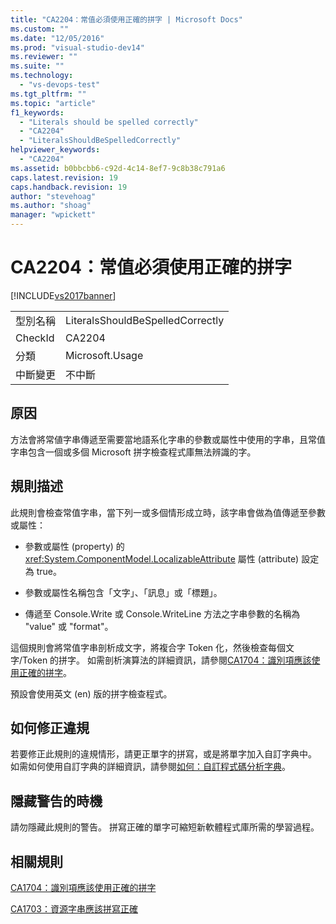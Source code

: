 ```yaml
---
title: "CA2204：常值必須使用正確的拼字 | Microsoft Docs"
ms.custom: ""
ms.date: "12/05/2016"
ms.prod: "visual-studio-dev14"
ms.reviewer: ""
ms.suite: ""
ms.technology: 
  - "vs-devops-test"
ms.tgt_pltfrm: ""
ms.topic: "article"
f1_keywords: 
  - "Literals should be spelled correctly"
  - "CA2204"
  - "LiteralsShouldBeSpelledCorrectly"
helpviewer_keywords: 
  - "CA2204"
ms.assetid: b0bbcbb6-c92d-4c14-8ef7-9c8b38c791a6
caps.latest.revision: 19
caps.handback.revision: 19
author: "stevehoag"
ms.author: "shoag"
manager: "wpickett"
---
```

# CA2204：常值必須使用正確的拼字
[!INCLUDE[vs2017banner](../code-quality/includes/vs2017banner.md)]

|||  
|-|-|  
|型別名稱|LiteralsShouldBeSpelledCorrectly|  
|CheckId|CA2204|  
|分類|Microsoft.Usage|  
|中斷變更|不中斷|  
  
## 原因  
 方法會將常値字串傳遞至需要當地語系化字串的參數或屬性中使用的字串，且常值字串包含一個或多個 Microsoft 拼字檢查程式庫無法辨識的字。  
  
## 規則描述  
 此規則會檢查常值字串，當下列一或多個情形成立時，該字串會做為值傳遞至參數或屬性：  
  
-   參數或屬性 \(property\) 的 <xref:System.ComponentModel.LocalizableAttribute> 屬性 \(attribute\) 設定為 true。  
  
-   參數或屬性名稱包含「文字」、「訊息」或「標題」。  
  
-   傳遞至 Console.Write 或 Console.WriteLine 方法之字串參數的名稱為 "value" 或 "format"。  
  
 這個規則會將常值字串剖析成文字，將複合字 Token 化，然後檢查每個文字\/Token 的拼字。  如需剖析演算法的詳細資訊，請參閱[CA1704：識別項應該使用正確的拼字](../code-quality/ca1704-identifiers-should-be-spelled-correctly.md)。  
  
 預設會使用英文 \(en\) 版的拼字檢查程式。  
  
## 如何修正違規  
 若要修正此規則的違規情形，請更正單字的拼寫，或是將單字加入自訂字典中。  如需如何使用自訂字典的詳細資訊，請參閱[如何：自訂程式碼分析字典](../Topic/How%20to:%20Customize%20the%20Code%20Analysis%20Dictionary.md)。  
  
## 隱藏警告的時機  
 請勿隱藏此規則的警告。  拼寫正確的單字可縮短新軟體程式庫所需的學習過程。  
  
## 相關規則  
 [CA1704：識別項應該使用正確的拼字](../code-quality/ca1704-identifiers-should-be-spelled-correctly.md)  
  
 [CA1703：資源字串應該拼寫正確](../code-quality/ca1703-resource-strings-should-be-spelled-correctly.md)